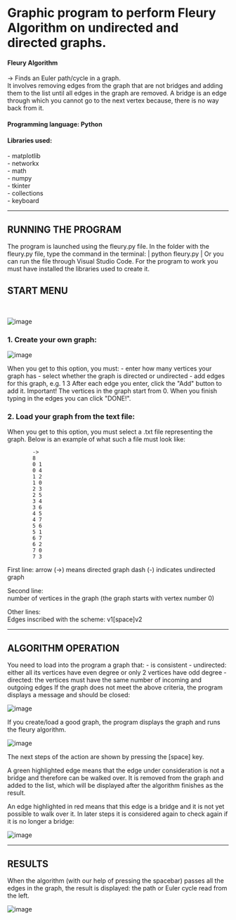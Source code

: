 <h1>Graphic program to perform Fleury Algorithm on undirected and directed graphs.</h1>

<h4>Fleury Algorithm</h4> 
<p>-> Finds an Euler path/cycle in a graph.<br>  
It involves removing edges from the graph that are not bridges and adding them to the list until all edges in the graph are removed.  
A bridge is an edge through which you cannot go to the next vertex because, there is no way back from it. </p>

<h4>Programming language: Python</h4>  
<h4>Libraries used:</h4>  
    <p>- matplotlib<br>  
    - networkx  <br> 
    - math  <br> 
    - numpy  <br> 
    - tkinter  <br> 
    - collections  <br> 
    - keyboard </p>

_____________________________________________________________________________________________________________

<h2>RUNNING THE PROGRAM</h2>
<p>
The program is launched using the fleury.py file.  
In the folder with the fleury.py file, type the command in the terminal:  
| python fleury.py |  
Or you can run the file through Visual Studio Code.  
For the program to work you must have installed the libraries used to create it.
</p>

<h2>START MENU</h2> <br>  

![image](https://user-images.githubusercontent.com/61736185/231253665-668c63b4-a570-4e9a-a68c-b0c90981a912.png)  

<h3>1. Create your own graph:  </h3>  

![image](https://user-images.githubusercontent.com/61736185/231253734-290198f2-1a2b-4120-9ecd-424754ecc183.png)  

<p>
When you get to this option, you must:  
    - enter how many vertices your graph has  
    - select whether the graph is directed or undirected  
    - add edges for this graph, e.g. 1 3   
    After each edge you enter, click the "Add" button to add it.  
Important! The vertices in the graph start from 0.  
When you finish typing in the edges you can click "DONE!".  
</p>


<h3>2. Load your graph from the text file:</h3>  
<p>
When you get to this option, you must select a .txt file representing the graph. 
Below is an example of what such a file must look like:  
</p>  

            ->
            8
            0 1
            0 4
            1 2
            1 0
            2 3
            2 5
            3 4
            3 6
            4 5
            4 7
            5 6
            5 1
            6 7
            6 2
            7 0
            7 3

<p>
First line:   
arrow (->) means directed graph   
dash (-) indicates undirected graph  

Second line:  
number of vertices in the graph (the graph starts with vertex number 0)  

Other lines:  
Edges inscribed with the scheme: v1[space]v2  
</p>

_____________________________________________________________________________________________________________

<h2>ALGORITHM OPERATION </h2>
<p>
You need to load into the program a graph that:  
        - is consistent  
        - undirected: either all its vertices have even degree or only 2 vertices have odd degree  
        - directed: the vertices must have the same number of incoming and outgoing edges  
If the graph does not meet the above criteria, the program displays a message and should be closed:  
</p>  

![image](https://user-images.githubusercontent.com/61736185/231257278-73c8656c-173d-4914-b16b-d773d1973782.png)

<p>
If you create/load a good graph, the program displays the graph and runs the fleury algorithm. 
</p>  

![image](https://user-images.githubusercontent.com/61736185/231258452-3f8e5777-b68d-4207-934d-0117727e5970.png)

<p>
The next steps of the action are shown by pressing the [space] key.  
</p><p>
A green highlighted edge means that the edge under consideration is not a bridge and therefore can be walked over.   
It is removed from the graph and added to the list, which will be displayed after the algorithm finishes as the result.  
</p><p>
An edge highlighted in red means that this edge is a bridge and it is not yet possible to walk over it. In later steps it is considered again to check again if it is no longer a bridge:  
</p>  

![image](https://user-images.githubusercontent.com/61736185/231258976-80c66643-469f-40b5-bf18-c17982904b6b.png)

_____________________________________________________________________________________________________________

<h2>RESULTS  </h2>
<p>
When the algorithm (with our help of pressing the spacebar) passes all the edges in the graph, the result is displayed: the path or Euler cycle read from the left.
</p>  

![image](https://user-images.githubusercontent.com/61736185/231259101-d1ce88dd-f3c8-4d0e-b352-9ff5d7b9e95d.png)


